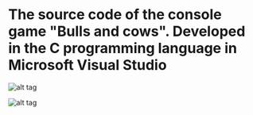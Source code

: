 # The source code of the console game "Bulls and cows". Developed in the C programming language in Microsoft Visual Studio
![alt tag](https://i.imgur.com/b87s7p4.jpg)

![alt tag](https://i.imgur.com/jQ4mUHn.jpg)
